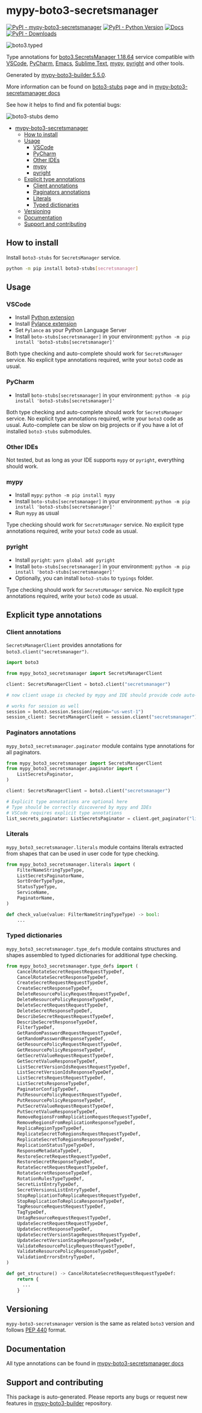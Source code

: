 <a id="mypy-boto3-secretsmanager"></a>

# mypy-boto3-secretsmanager

[![PyPI - mypy-boto3-secretsmanager](https://img.shields.io/pypi/v/mypy-boto3-secretsmanager.svg?color=blue)](https://pypi.org/project/mypy-boto3-secretsmanager)
[![PyPI - Python Version](https://img.shields.io/pypi/pyversions/mypy-boto3-secretsmanager.svg?color=blue)](https://pypi.org/project/mypy-boto3-secretsmanager)
[![Docs](https://img.shields.io/readthedocs/mypy-boto3-builder.svg?color=blue)](https://mypy-boto3-builder.readthedocs.io/)
[![PyPI - Downloads](https://img.shields.io/pypi/dw/mypy-boto3-secretsmanager?color=blue)](https://pypistats.org/packages/mypy-boto3-secretsmanager)

![boto3.typed](https://github.com/vemel/mypy_boto3_builder/raw/master/logo.png)

Type annotations for
[boto3.SecretsManager 1.18.64](https://boto3.amazonaws.com/v1/documentation/api/1.18.64/reference/services/secretsmanager.html#SecretsManager)
service compatible with [VSCode](https://code.visualstudio.com/),
[PyCharm](https://www.jetbrains.com/pycharm/),
[Emacs](https://www.gnu.org/software/emacs/),
[Sublime Text](https://www.sublimetext.com/),
[mypy](https://github.com/python/mypy),
[pyright](https://github.com/microsoft/pyright) and other tools.

Generated by
[mypy-boto3-builder 5.5.0](https://github.com/vemel/mypy_boto3_builder).

More information can be found on
[boto3-stubs](https://pypi.org/project/boto3-stubs/) page and in
[mypy-boto3-secretsmanager docs](https://vemel.github.io/boto3_stubs_docs/mypy_boto3_secretsmanager/)

See how it helps to find and fix potential bugs:

![boto3-stubs demo](https://github.com/vemel/mypy_boto3_builder/raw/master/demo.gif)

- [mypy-boto3-secretsmanager](#mypy-boto3-secretsmanager)
  - [How to install](#how-to-install)
  - [Usage](#usage)
    - [VSCode](#vscode)
    - [PyCharm](#pycharm)
    - [Other IDEs](#other-ides)
    - [mypy](#mypy)
    - [pyright](#pyright)
  - [Explicit type annotations](#explicit-type-annotations)
    - [Client annotations](#client-annotations)
    - [Paginators annotations](#paginators-annotations)
    - [Literals](#literals)
    - [Typed dictionaries](#typed-dictionaries)
  - [Versioning](#versioning)
  - [Documentation](#documentation)
  - [Support and contributing](#support-and-contributing)

<a id="how-to-install"></a>

## How to install

Install `boto3-stubs` for `SecretsManager` service.

```bash
python -m pip install boto3-stubs[secretsmanager]
```

<a id="usage"></a>

## Usage

<a id="vscode"></a>

### VSCode

- Install
  [Python extension](https://marketplace.visualstudio.com/items?itemName=ms-python.python)
- Install
  [Pylance extension](https://marketplace.visualstudio.com/items?itemName=ms-python.vscode-pylance)
- Set `Pylance` as your Python Language Server
- Install `boto-stubs[secretsmanager]` in your environment:
  `python -m pip install 'boto3-stubs[secretsmanager]'`

Both type checking and auto-complete should work for `SecretsManager` service.
No explicit type annotations required, write your `boto3` code as usual.

<a id="pycharm"></a>

### PyCharm

- Install `boto-stubs[secretsmanager]` in your environment:
  `python -m pip install 'boto3-stubs[secretsmanager]'`

Both type checking and auto-complete should work for `SecretsManager` service.
No explicit type annotations required, write your `boto3` code as usual.
Auto-complete can be slow on big projects or if you have a lot of installed
`boto3-stubs` submodules.

<a id="other-ides"></a>

### Other IDEs

Not tested, but as long as your IDE supports `mypy` or `pyright`, everything
should work.

<a id="mypy"></a>

### mypy

- Install `mypy`: `python -m pip install mypy`
- Install `boto-stubs[secretsmanager]` in your environment:
  `python -m pip install 'boto3-stubs[secretsmanager]'`
- Run `mypy` as usual

Type checking should work for `SecretsManager` service. No explicit type
annotations required, write your `boto3` code as usual.

<a id="pyright"></a>

### pyright

- Install `pyright`: `yarn global add pyright`
- Install `boto-stubs[secretsmanager]` in your environment:
  `python -m pip install 'boto3-stubs[secretsmanager]'`
- Optionally, you can install `boto3-stubs` to `typings` folder.

Type checking should work for `SecretsManager` service. No explicit type
annotations required, write your `boto3` code as usual.

<a id="explicit-type-annotations"></a>

## Explicit type annotations

<a id="client-annotations"></a>

### Client annotations

`SecretsManagerClient` provides annotations for
`boto3.client("secretsmanager")`.

```python
import boto3

from mypy_boto3_secretsmanager import SecretsManagerClient

client: SecretsManagerClient = boto3.client("secretsmanager")

# now client usage is checked by mypy and IDE should provide code auto-complete

# works for session as well
session = boto3.session.Session(region="us-west-1")
session_client: SecretsManagerClient = session.client("secretsmanager")
```

<a id="paginators-annotations"></a>

### Paginators annotations

`mypy_boto3_secretsmanager.paginator` module contains type annotations for all
paginators.

```python
from mypy_boto3_secretsmanager import SecretsManagerClient
from mypy_boto3_secretsmanager.paginator import (
    ListSecretsPaginator,
)

client: SecretsManagerClient = boto3.client("secretsmanager")

# Explicit type annotations are optional here
# Type should be correctly discovered by mypy and IDEs
# VSCode requires explicit type annotations
list_secrets_paginator: ListSecretsPaginator = client.get_paginator("list_secrets")
```

<a id="literals"></a>

### Literals

`mypy_boto3_secretsmanager.literals` module contains literals extracted from
shapes that can be used in user code for type checking.

```python
from mypy_boto3_secretsmanager.literals import (
    FilterNameStringTypeType,
    ListSecretsPaginatorName,
    SortOrderTypeType,
    StatusTypeType,
    ServiceName,
    PaginatorName,
)

def check_value(value: FilterNameStringTypeType) -> bool:
    ...
```

<a id="typed-dictionaries"></a>

### Typed dictionaries

`mypy_boto3_secretsmanager.type_defs` module contains structures and shapes
assembled to typed dictionaries for additional type checking.

```python
from mypy_boto3_secretsmanager.type_defs import (
    CancelRotateSecretRequestRequestTypeDef,
    CancelRotateSecretResponseTypeDef,
    CreateSecretRequestRequestTypeDef,
    CreateSecretResponseTypeDef,
    DeleteResourcePolicyRequestRequestTypeDef,
    DeleteResourcePolicyResponseTypeDef,
    DeleteSecretRequestRequestTypeDef,
    DeleteSecretResponseTypeDef,
    DescribeSecretRequestRequestTypeDef,
    DescribeSecretResponseTypeDef,
    FilterTypeDef,
    GetRandomPasswordRequestRequestTypeDef,
    GetRandomPasswordResponseTypeDef,
    GetResourcePolicyRequestRequestTypeDef,
    GetResourcePolicyResponseTypeDef,
    GetSecretValueRequestRequestTypeDef,
    GetSecretValueResponseTypeDef,
    ListSecretVersionIdsRequestRequestTypeDef,
    ListSecretVersionIdsResponseTypeDef,
    ListSecretsRequestRequestTypeDef,
    ListSecretsResponseTypeDef,
    PaginatorConfigTypeDef,
    PutResourcePolicyRequestRequestTypeDef,
    PutResourcePolicyResponseTypeDef,
    PutSecretValueRequestRequestTypeDef,
    PutSecretValueResponseTypeDef,
    RemoveRegionsFromReplicationRequestRequestTypeDef,
    RemoveRegionsFromReplicationResponseTypeDef,
    ReplicaRegionTypeTypeDef,
    ReplicateSecretToRegionsRequestRequestTypeDef,
    ReplicateSecretToRegionsResponseTypeDef,
    ReplicationStatusTypeTypeDef,
    ResponseMetadataTypeDef,
    RestoreSecretRequestRequestTypeDef,
    RestoreSecretResponseTypeDef,
    RotateSecretRequestRequestTypeDef,
    RotateSecretResponseTypeDef,
    RotationRulesTypeTypeDef,
    SecretListEntryTypeDef,
    SecretVersionsListEntryTypeDef,
    StopReplicationToReplicaRequestRequestTypeDef,
    StopReplicationToReplicaResponseTypeDef,
    TagResourceRequestRequestTypeDef,
    TagTypeDef,
    UntagResourceRequestRequestTypeDef,
    UpdateSecretRequestRequestTypeDef,
    UpdateSecretResponseTypeDef,
    UpdateSecretVersionStageRequestRequestTypeDef,
    UpdateSecretVersionStageResponseTypeDef,
    ValidateResourcePolicyRequestRequestTypeDef,
    ValidateResourcePolicyResponseTypeDef,
    ValidationErrorsEntryTypeDef,
)

def get_structure() -> CancelRotateSecretRequestRequestTypeDef:
    return {
      ...
    }
```

<a id="versioning"></a>

## Versioning

`mypy-boto3-secretsmanager` version is the same as related `boto3` version and
follows [PEP 440](https://www.python.org/dev/peps/pep-0440/) format.

<a id="documentation"></a>

## Documentation

All type annotations can be found in
[mypy-boto3-secretsmanager docs](https://vemel.github.io/boto3_stubs_docs/mypy_boto3_secretsmanager/)

<a id="support-and-contributing"></a>

## Support and contributing

This package is auto-generated. Please reports any bugs or request new features
in [mypy-boto3-builder](https://github.com/vemel/mypy_boto3_builder/issues/)
repository.
